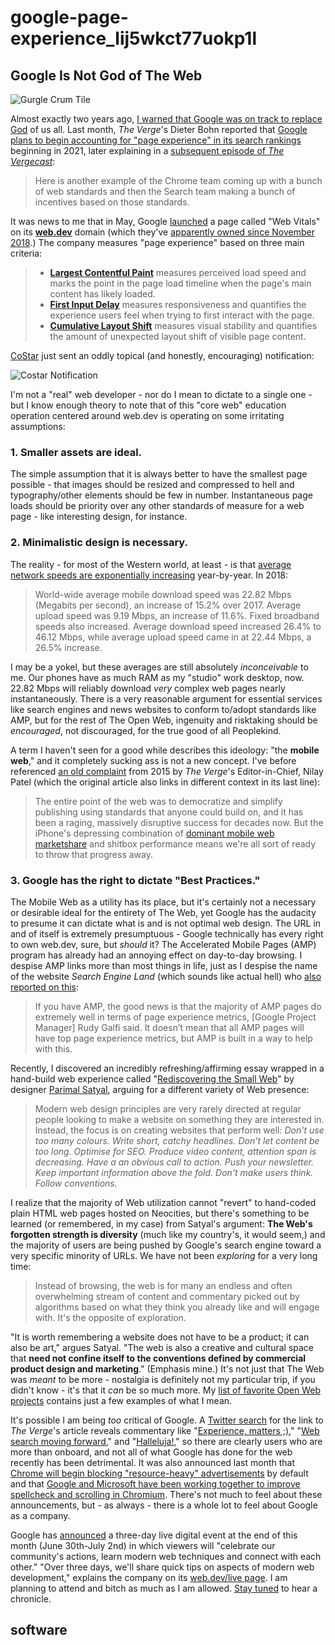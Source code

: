 # google-page-experience\_lij5wkct77uokp1l

## Google Is Not God of The Web

![Gurgle Crum Tile](https://i.snap.as/sA0Npx6.png)

Almost exactly two years ago, [I warned that Google was on track to replace God](https://bilge.world/google-soul-ledger-dont-be-evil) of us all. Last month, _The Verge_'s Dieter Bohn reported that [Google plans to begin accounting for "page experience" in its search rankings](https://www.theverge.com/2020/5/28/21272543/google-search-results-page-experience-load-time-contentfu-paint-layout-shift-top-stories-amp) beginning in 2021, later explaining in a [subsequent episode of _The Vergecast_](https://www.theverge.com/21274502/vergecast-podcast-407-trump-executive-order-social-media-hbo-max-launch):

> Here is another example of the Chrome team coming up with a bunch of web standards and then the Search team making a bunch of incentives based on those standards.

It was news to me that in May, Google [launched](https://blog.chromium.org/2020/05/introducing-web-vitals-essential-metrics.html) a page called "Web Vitals" on its [**web.dev**](https://web.dev/vitals/) domain \(which they've [apparently owned since November 2018](http://web.archive.org/web/20180415000000*/web.dev).\) The company measures "page experience" based on three main criteria:

> * [**Largest Contentful Paint**](https://web.dev/lcp/) measures perceived load speed and marks the point in the page load timeline when the page's main content has likely loaded.
> * [**First Input Delay**](https://web.dev/fid/) measures responsiveness and quantifies the experience users feel when trying to first interact with the page.
> * [**Cumulative Layout Shift**](https://web.dev/cls/) measures visual stability and quantifies the amount of unexpected layout shift of visible page content.

[CoStar](https://www.costarastrology.com/neoyokel) just sent an oddly topical \(and honestly, encouraging\) notification:

![Costar Notification](https://i.snap.as/1Lo8JrN.jpeg)

I'm not a "real" web developer - nor do I mean to dictate to a single one - but I know enough theory to note that of this "core web" education operation centered around web.dev is operating on some irritating assumptions:

### 1. Smaller assets are ideal.

The simple assumption that it is always better to have the smallest page possible - that images should be resized and compressed to hell and typography/other elements should be few in number. Instantaneous page loads should be priority over any other standards of measure for a web page - like interesting design, for instance.

### 2. Minimalistic design is necessary.

The reality - for most of the Western world, at least - is that [average network speeds are exponentially increasing](https://www.forbes.com/sites/kevinmurnane/2018/12/11/heres-how-internet-speeds-fared-for-the-worlds-fastest-and-largest-countries-in-2018/#3f3124664976) year-by-year. In 2018:

> World-wide average mobile download speed was 22.82 Mbps \(Megabits per second\), an increase of 15.2% over 2017. Average upload speed was 9.19 Mbps, an increase of 11.6%. Fixed broadband speeds also increased. Average download speed increased 26.4% to 46.12 Mbps, while average upload speed came in at 22.44 Mbps, a 26.5% increase.

I may be a yokel, but these averages are still absolutely _inconceivable_ to me. Our phones have as much RAM as my "studio" work desktop, now. 22.82 Mbps will reliably download _very_ complex web pages nearly instantaneously. There is a very reasonable argument for essential services like search engines and news websites to conform to/adopt standards like AMP, but for the rest of The Open Web, ingenuity and risktaking should be _encouraged_, not discouraged, for the true good of all Peoplekind.

A term I haven't seen for a good while describes this ideology: "the **mobile web**," and it completely sucking ass is not a new concept. I've before referenced [an old complaint](https://www.theverge.com/2015/7/20/9002721/the-mobile-web-sucks) from 2015 by _The Verge_'s Editor-in-Chief, Nilay Patel \(which the original article also links in different context in its last line\):

> The entire point of the web was to democratize and simplify publishing using standards that anyone could build on, and it has been a raging, massively disruptive success for decades now. But the iPhone's depressing combination of [dominant mobile web marketshare](https://www.netmarketshare.com/browser-market-share.aspx?qprid=0&qpcustomd=1) and shitbox performance means we're all sort of ready to throw that progress away.

### 3. Google has the right to dictate "Best Practices."

The Mobile Web as a utility has its place, but it's certainly not a necessary or desirable ideal for the entirety of The Web, yet Google has the audacity to presume it can dictate what is and is not optimal web design. The URL in and of itself is extremely presumptuous - Google technically has every right to own web.dev, sure, but _should_ it? The Accelerated Mobile Pages \(AMP\) program has already had an annoying effect on day-to-day browsing. I despise AMP links more than most things in life, just as I despise the name of the website _Search Engine Land_ \(which sounds like actual hell\) who [also reported on this](https://searchengineland.com/the-google-page-experience-update-user-experience-to-become-a-google-ranking-factor-335252):

> If you have AMP, the good news is that the majority of AMP pages do extremely well in terms of page experience metrics, \[Google Project Manager\] Rudy Galfi said. It doesn’t mean that all AMP pages will have top page experience metrics, but AMP is built in a way to help with this.

Recently, I discovered an incredibly refreshing/affirming essay wrapped in a hand-build web experience called "[Rediscovering the Small Web](https://neustadt.fr/essays/the-small-web/)" by designer [Parimal Satyal](https://twitter.com/parimalsatyal), arguing for a different variety of Web presence:

> Modern web design principles are very rarely directed at regular people looking to make a website on something they are interested in. Instead, the focus is on creating websites that perform well: _Don't use too many colours. Write short, catchy headlines. Don't let content be too long. Optimise for SEO. Produce video content, attention span is decreasing. Have a an obvious call to action. Push your newsletter. Keep important information above the fold. Don't make users think. Follow conventions._

I realize that the majority of Web utilization cannot "revert" to hand-coded plain HTML web pages hosted on Neocities, but there's something to be learned \(or remembered, in my case\) from Satyal's argument: **The Web's forgotten strength is diversity** \(much like my country's, it would seem,\) and the majority of users are being pushed by Google's search engine toward a very specific minority of URLs. We have not been _exploring_ for a very long time:

> Instead of browsing, the web is for many an endless and often overwhelming stream of content and commentary picked out by algorithms based on what they think you already like and will engage with. It's the opposite of exploration.

"It is worth remembering a website does not have to be a product; it can also be art," argues Satyal. "The web is also a creative and cultural space that **need not confine itself to the conventions defined by commercial product design and marketing**." \(Emphasis mine.\) It's not just that The Web was _meant_ to be more - nostalgia is definitely not my particular trip, if you didn't know - it's that it _can_ be so much more. My [list of favorite Open Web projects](https://bilge.world/open) contains just a few examples of what I mean.

It's possible I am being _too_ critical of Google. A [Twitter search](https://twitter.com/search?q=%22https%3A%2F%2Fwww.theverge.com%2F2020%2F5%2F28%2F21272543%2Fgoogle-search-results-page-experience-load-time-contentfu-paint-layout-shift-top-stories-amp%22&f=live) for the link to _The Verge_'s article reveals commentary like "[Experience, matters ;\)](https://twitter.com/carlosriverao/status/1266051773472608257)," "[Web search moving forward](https://twitter.com/markupgrade/status/1266492831218139137)," and "[Halleluja!](https://twitter.com/reDDakteur/status/1266078587767177219)," so there are clearly users who are more than onboard, and not all of what Google has done for the web recently has been detrimental. It was also announced last month that [Chrome will begin blocking "resource-heavy" advertisements](https://blog.chromium.org/2020/05/resource-heavy-ads-in-chrome.html) by default and that [Google and Microsoft have been working together to improve spellcheck and scrolling in Chromium](https://www.theverge.com/2020/5/28/21273934/microsoft-google-chrome-edge-chromium-spellcheck-improvements). There's not much to feel about these announcements, but - as always - there is a whole lot to feel about Google as a company.

Google has [announced](https://dev.to/chromiumdev/announcing-web-dev-live-a-three-day-digital-event-2640) a three-day live digital event at the end of this month \(June 30th-July 2nd\) in which viewers will "celebrate our community's actions, learn modern web techniques and connect with each other." "Over three days, we'll share quick tips on aspects of modern web development," explains the company on its [web.dev/live page](https://web.dev/live/). I am planning to attend and bitch as much as I am allowed. [Stay tuned](https://bilge.world/subscribe) to hear a chronicle.

## software

